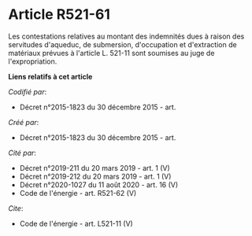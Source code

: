 # Article R521-61

Les contestations relatives au montant des indemnités dues à raison des servitudes d'aqueduc, de submersion, d'occupation et
d'extraction de matériaux prévues à l'article L. 521-11 sont soumises au juge de l'expropriation.

**Liens relatifs à cet article**

_Codifié par_:

  - Décret n°2015-1823 du 30 décembre 2015 - art.

_Créé par_:

  - Décret n°2015-1823 du 30 décembre 2015 - art.

_Cité par_:

  - Décret n°2019-211 du 20 mars 2019 - art. 1 (V)
  - Décret n°2019-212 du 20 mars 2019 - art. 1 (V)
  - Décret n°2020-1027 du 11 août 2020 - art. 16 (V)
  - Code de l'énergie - art. R521-62 (V)

_Cite_:

  - Code de l'énergie - art. L521-11 (V)

